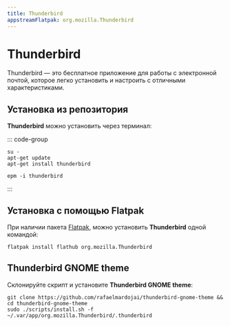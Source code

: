 ```yaml
---
title: Thunderbird
appstreamFlatpak: org.mozilla.Thunderbird
---
```


# Thunderbird

Thunderbird — это бесплатное приложение для работы с электронной почтой, которое легко установить и настроить с отличными характеристиками.

## Установка из репозитория

**Thunderbird** можно установить через терминал:

::: code-group

```shell[apt-get]
su -
apt-get update
apt-get install thunderbird
```
```shell[epm]
epm -i thunderbird
```
:::

## Установка c помощью Flatpak

При наличии пакета [Flatpak](/flatpak), можно установить **Thunderbird** одной командой:

```shell
flatpak install flathub org.mozilla.Thunderbird
```

<!--@include: ./parts/install/software-flatpak.md-->

## Thunderbird GNOME theme

Склонируйте скрипт и установите **Thunderbird GNOME theme**:

```shell
git clone https://github.com/rafaelmardojai/thunderbird-gnome-theme && cd thunderbird-gnome-theme
sudo ./scripts/install.sh -f ~/.var/app/org.mozilla.Thunderbird/.thunderbird
```